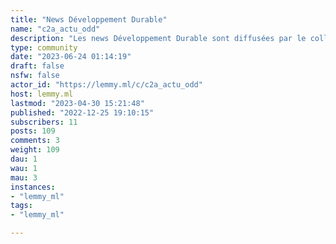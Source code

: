 ```yaml
---
title: "News Développement Durable" 
name: "c2a_actu_odd"
description: "Les news Développement Durable sont diffusées par le collectif  des Citoyens de l’Anneau, [@C2A@lemmy.ml](https://lemmy.ml/u/C2A)               Vous trouverez ici l'actualité d’organisations publiques et privées, contribuant à la connaissance et engagées pour l'atteinte des enjeux du Développement Durable, essentiels pour  garantir la prospérité et le bien-être humain.[*Prenez un petit moment pour visiter notre site web Citoyens de l’Anneau*](www.citoyens2anneau.org)😊👉 [**Rejoignez nous**](https://www.citoyens2anneau.org/nous-rejoindre/) 👈"
type: community
date: "2023-06-24 01:14:19"
draft: false
nsfw: false
actor_id: "https://lemmy.ml/c/c2a_actu_odd"
host: lemmy.ml
lastmod: "2023-04-30 15:21:48"
published: "2022-12-25 19:10:15"
subscribers: 11
posts: 109
comments: 3
weight: 109
dau: 1
wau: 1
mau: 3
instances:
- "lemmy_ml"
tags: 
- "lemmy_ml"

---
```

